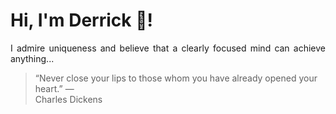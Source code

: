 # Hi, I'm Derrick 👋!
<p align="justify">I admire uniqueness and believe that a clearly focused mind can achieve anything...</p> 
<!-- #quote-start -->
<blockquote>&ldquo;Never close your lips to those whom you have already opened your heart.&rdquo; &mdash; <footer>Charles Dickens</footer></blockquote>
<!-- #quote-end -->

